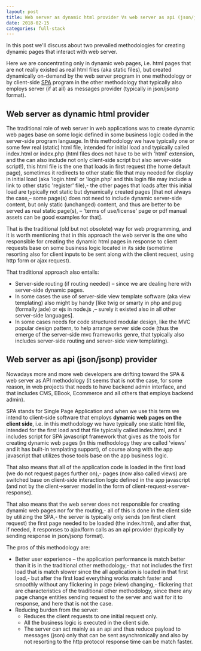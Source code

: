 ```yaml
---
layout: post
title: Web server as dynamic html provider Vs web server as api (json/jsonp) provider
date: 2018-02-15
categories: full-stack
---
```


In this post we'll discuss about two prevailed methodologies for creating dynamic pages that interact with web server.

Here we are concentrating only in dynamic web pages, i.e. html pages that are not really existed as real html files (aka static files), but created dynamically on-demand by the web server program in one methodology or by client-side [SPA](https://en.wikipedia.org/wiki/Single-page_application) program in the other methodology that typically also employs server (if at all) as messages provider (typically in json/jsonp format).

## Web server as dynamic html provider
The traditional role of web server in web applications was to create dynamic web pages base on some logic defined in some business logic coded in the server-side program language. In this methodology we have typically one or some few real (static) html file, intended for initial load and typically called index.html or index.php (html files does not have to be with 'html' extension, and the can also include not only client-side script but also server-side script!), this html file is the one that loads in first request (the home default page), sometimes it redirects to other static file that may needed for display in initial load (aka 'login.html' or 'login.php' and this login file may include a link to other static 'register' file),- the other pages that loads after this initial load are typically not static but dynamically created pages [that not always the case,– some page(s) does not need to include dynamic server-side content, but only static (unchanged) content, and thus are better to be served as real static page(s), – 'terms of use/license' page or pdf manual assets can be good examples for that].

That is the traditional (old but not obsolete) way for web programming, and it is worth mentioning that in this approach the web server is the one who responsible for creating the dynamic html pages in response to client requests base on some business logic located in its side (sometime resorting also for client inputs to be sent along with the client request, using http form or ajax request).  

That traditional approach also entails:
*	Server-side routing (if routing needed) – since we are dealing here with server-side dynamic pages.
*	In some cases the use of server-side view template software (aka view templating) also might by handy [like twig or smarty in php and pug (formally jade) or ejs in node.js ,– surely it existed also in all other server-side languages].
*	In some cases needs for code structured modular design, like the MVC popular design pattern, to help arrange server side code (thus the emerge of the server-side mvc frameworks genre, that typically also includes server-side routing and server-side view templating).

## Web server as api (json/jsonp) provider
Nowadays more and more web developers are drifting toward the SPA & web server as API methodology (it seems that is not the case, for some reason, in web projects that needs to have backend admin interface, and that includes CMS, EBook, Ecommerce and all others that employs backend admin). 

SPA stands for Single Page Application and when we use this term we intend to client-side software that employs <b>dynamic web pages on the client side</b>, i.e. in this methodology we have typically one static html file, intended for the first load and that file typically called index.html, and it includes script for SPA javascript framework that gives as the tools for creating dynamic web pages (in this methodology they are called 'views' and it has built-in templating support), of course along with the app javascript that utilizes those tools base on the app business logic. 

That also means that all of the application code is loaded in the first load (we do not request pages further on),- pages (now also called views) are switched base on client-side interaction logic defined in the app javascript (and not by the client->server model in the form of client-request->server-response). 

That also means that the web server does not responsible for creating dynamic web pages nor for the routing,- all of this is done in the client side by utilizing the SPA,- the server is typically only sends (on first client request) the first page needed to be loaded (the index.html), and after that, if needed, it responses to ajax/form calls as an api provider (typically by sending response in json/jsonp format).

The pros of this methodology are:
*	Better user experience – the application performance is match better than it is in the traditional other methodology,- that not includes the first load that is match slower since the all application is loaded in that first load,- but after the first load everything works match faster and smoothly without any flickering in page (view) changing,- flickering that are characteristics of the traditional other methodology, since there any page change entitles sending request to the server and wait for it to response, and here that is not the case.
*	Reducing burden from the server:
    *	Reduces the client requests to one initial request only.
    *	All the business logic is executed in the client side.
    *	The server can act mainly as an api and thus reduce payload to messages (json) only that can be sent asynchronically and also by not resorting to the http protocol response time can be match faster.
